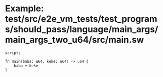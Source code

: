 # Example: test/src/e2e_vm_tests/test_programs/should_pass/language/main_args/main_args_two_u64/src/main.sw

```sway
script;

fn main(baba: u64, keke: u64) -> u64 {
    baba + keke
}

```
